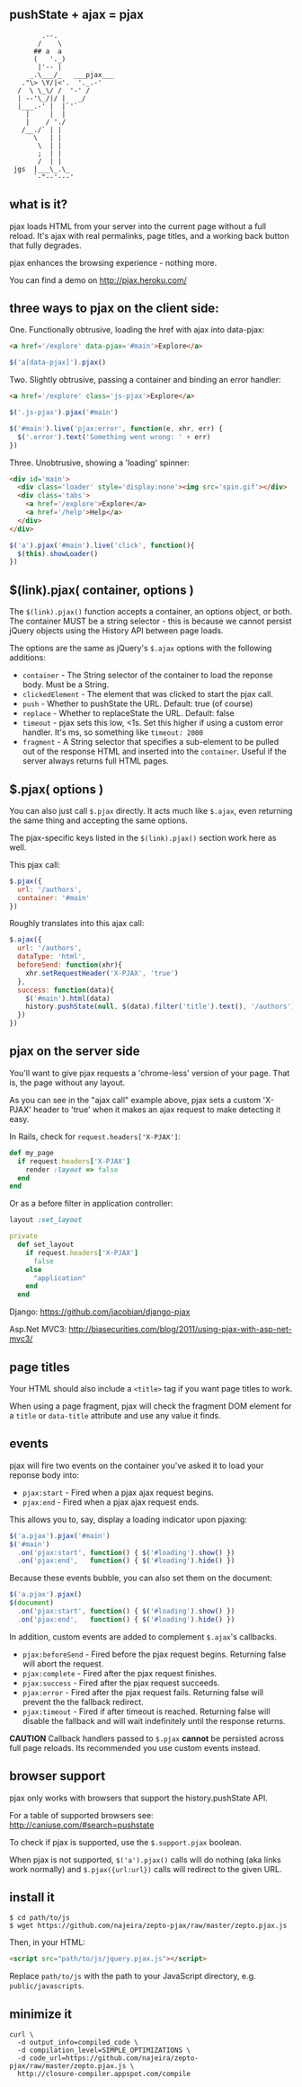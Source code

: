 ## pushState + ajax = pjax

            .--.
           /    \
          ## a  a
          (   '._)
           |'-- |
         _.\___/_   ___pjax___
       ."\> \Y/|<'.  '._.-'
      /  \ \_\/ /  '-' /
      | --'\_/|/ |   _/
      |___.-' |  |`'`
        |     |  |
        |    / './
       /__./` | |
          \   | |
           \  | |
           ;  | |
           /  | |
     jgs  |___\_.\_
          `-"--'---'


## what is it?

pjax loads HTML from your server into the current page
without a full reload. It's ajax with real permalinks,
page titles, and a working back button that fully degrades.

pjax enhances the browsing experience - nothing more.

You can find a demo on <http://pjax.heroku.com/>


## three ways to pjax on the client side:

One. Functionally obtrusive, loading the href with ajax into data-pjax:

```html
<a href='/explore' data-pjax='#main'>Explore</a>
```

```js
$('a[data-pjax]').pjax()
```


Two. Slightly obtrusive, passing a container and binding an error handler:

```html
<a href='/explore' class='js-pjax'>Explore</a>
```

```js
$('.js-pjax').pjax('#main')

$('#main').live('pjax:error', function(e, xhr, err) {
  $('.error').text('Something went wrong: ' + err)
})
```


Three. Unobtrusive, showing a 'loading' spinner:

```html
<div id='main'>
  <div class='loader' style='display:none'><img src='spin.gif'></div>
  <div class='tabs'>
    <a href='/explore'>Explore</a>
    <a href='/help'>Help</a>
  </div>
</div>
```

```js
$('a').pjax('#main').live('click', function(){
  $(this).showLoader()
})
```


## $(link).pjax( container, options )

The `$(link).pjax()` function accepts a container, an options object,
or both. The container MUST be a string selector - this is because we
cannot persist jQuery objects using the History API between page loads.

The options are the same as jQuery's `$.ajax` options with the
following additions:

* `container`      - The String selector of the container to load the
                     reponse body. Must be a String.
* `clickedElement` - The element that was clicked to start the pjax call.
* `push`           - Whether to pushState the URL. Default: true (of course)
* `replace`        - Whether to replaceState the URL. Default: false
* `timeout`        - pjax sets this low, <1s. Set this higher if using a
                     custom error handler. It's ms, so something like
                     `timeout: 2000`
* `fragment`       - A String selector that specifies a sub-element to
                     be pulled out of the response HTML and inserted
                     into the `container`. Useful if the server always returns
                     full HTML pages.


## $.pjax( options )

You can also just call `$.pjax` directly. It acts much like `$.ajax`, even
returning the same thing and accepting the same options.

The pjax-specific keys listed in the `$(link).pjax()` section work here
as well.

This pjax call:

```js
$.pjax({
  url: '/authors',
  container: '#main'
})
```

Roughly translates into this ajax call:

```js
$.ajax({
  url: '/authors',
  dataType: 'html',
  beforeSend: function(xhr){
    xhr.setRequestHeader('X-PJAX', 'true')
  },
  success: function(data){
    $('#main').html(data)
    history.pushState(null, $(data).filter('title').text(), '/authors')
  })
})
```


## pjax on the server side

You'll want to give pjax requests a 'chrome-less' version of your page.
That is, the page without any layout.

As you can see in the "ajax call" example above, pjax sets a custom 'X-PJAX'
header to 'true' when it makes an ajax request to make detecting it easy.

In Rails, check for `request.headers['X-PJAX']`:

```ruby
def my_page
  if request.headers['X-PJAX']
    render :layout => false
  end
end
```

Or as a before filter in application controller:

```ruby
layout :set_layout

private
  def set_layout
    if request.headers['X-PJAX']
      false
    else
      "application"
    end
  end
```

Django: <https://github.com/jacobian/django-pjax>

Asp.Net MVC3: <http://biasecurities.com/blog/2011/using-pjax-with-asp-net-mvc3/>


## page titles

Your HTML should also include a `<title>` tag if you want page titles to work.

When using a page fragment, pjax will check the fragment DOM element
for a `title` or `data-title` attribute and use any value it finds.


## events

pjax will fire two events on the container you've asked it to load your
reponse body into:

* `pjax:start` - Fired when a pjax ajax request begins.
* `pjax:end`   - Fired when a pjax ajax request ends.

This allows you to, say, display a loading indicator upon pjaxing:

```js
$('a.pjax').pjax('#main')
$('#main')
  .on('pjax:start', function() { $('#loading').show() })
  .on('pjax:end',   function() { $('#loading').hide() })
```

Because these events bubble, you can also set them on the document:

```js
$('a.pjax').pjax()
$(document)
  .on('pjax:start', function() { $('#loading').show() })
  .on('pjax:end',   function() { $('#loading').hide() })
```

In addition, custom events are added to complement `$.ajax`'s
callbacks.

* `pjax:beforeSend` - Fired before the pjax request begins. Returning
                      false will abort the request.
* `pjax:complete`   - Fired after the pjax request finishes.
* `pjax:success`    - Fired after the pjax request succeeds.
* `pjax:error`      - Fired after the pjax request fails. Returning
                      false will prevent the the fallback redirect.
* `pjax:timeout`    - Fired if after timeout is reached. Returning
                      false will disable the fallback and will wait
                      indefinitely until the response returns.

**CAUTION** Callback handlers passed to `$.pjax` **cannot** be persisted
across full page reloads. Its recommended you use custom events instead.

## browser support

pjax only works with browsers that support the history.pushState API.

For a table of supported browsers see: <http://caniuse.com/#search=pushstate>

To check if pjax is supported, use the `$.support.pjax` boolean.

When pjax is not supported, `$('a').pjax()` calls will do nothing (aka links
work normally) and `$.pjax({url:url})` calls will redirect to the given URL.


## install it

```
$ cd path/to/js
$ wget https://github.com/najeira/zepto-pjax/raw/master/zepto.pjax.js
```

Then, in your HTML:

```html
<script src="path/to/js/jquery.pjax.js"></script>
```

Replace `path/to/js` with the path to your JavaScript directory,
e.g. `public/javascripts`.


## minimize it

```
curl \
  -d output_info=compiled_code \
  -d compilation_level=SIMPLE_OPTIMIZATIONS \
  -d code_url=https://github.com/najeira/zepto-pjax/raw/master/zepto.pjax.js \
  http://closure-compiler.appspot.com/compile
```

